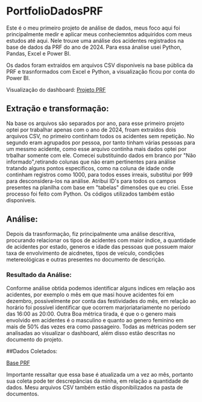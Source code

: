 # PortfolioDadosPRF
Este é o meu primeiro projeto de análise de dados, meus foco aqui foi principalmente medir e aplicar meus conheciemntos adquiridos com meus estudos até aqui.
Nele trouxe uma análise dos acidentes registrados na base de dados da PRF do ano de 2024. Para essa ánalise usei Python, Pandas, Excel e Power BI. 

Os dados foram extraídos em arquivos CSV disponiveis na base pública da PRF e trasnformados com Excel e Python, a visualização ficou por conta do Power BI.

Visualização do dashboard: [Projeto PRF](https://app.powerbi.com/view?r=eyJrIjoiMmYxZjhmODYtM2U3Mi00NTBiLTgxN2YtYTJjYmI3YzhjZmY3IiwidCI6ImFiNmE4ZjI0LTBhNGQtNDljYy1iYzBlLWJmODRkMjEzYjY1OSJ9)

## Extração e transformação: 
Na base os arquivos são separados por ano, para esse primeiro projeto optei por trabalhar apenas com o ano de 2024, froam extraídos dois arquivos CSV, no primeiro continham todos os acidentes sem repetição. 
No segundo eram agrupados por pessoa, por tanto tinham várias pessoas para um messmo acidente, como esse arquivo continha mais dados optei por trbalhar somente com ele.
Comecei substituindo dados em branco por "Não informado",retirando colunas que não eram pertinentes para análise tratando alguns pontos especificos, como na coluna de idade onde continham registros como 1000, para todos esses irreais, substitui por 999 
para desconsidera-los na análise. 
Atribui ID's para todos os campos presentes na planilha com base em "tabelas" dimensões que eu criei. Esse processo foi feito com Python. 
Os códigos utilizados também estão disponiveis.

## Análise: 
Depois da trasnformação, fiz principalmente uma análise descritiva, procurando relacionar os tipos de acidentes com maior indice, a quantidade de acidentes por estado, generos e idade das pessoas que possuem maior taxa de envolvimento de aicdnetes, 
tipos de veículo, condições metereológicas e outras presentes no documento de descrição.
### Resultado da Análise: 
Conforme análise obtida podemos identificar alguns indices em relação aos acidentes, por exemplo  o mês em que masi houve acidentes foi em dezembro, possivelmente por conta das festividades do mês, em relação ao horário foi possível identificar que ocorrem marjoriatariamente no período das 16:00 as 20:00.
Outra Boa métrica tirada, é que o o genero mais envolvido em acidentes é o masculino e quanto ao genero feminino em mais de 50% das vezes era como passageiro.
Todas as métricas podem ser analisadas ao visualizar o dashboard, além disso estão descritas no documento do projeto.

##Dados Coletados:

[Base PRF](https://www.gov.br/prf/pt-br/acesso-a-informacao/dados-abertos/dados-abertos-da-prf)

Importante ressaltar que essa base é atualizada um a vez ao mês, portanto sua coleta pode ter descrepâncias da minha, em relação a quantidade de dados.
Mesu arquivos CSV também estão disponibilizados na pasta de documentos.







